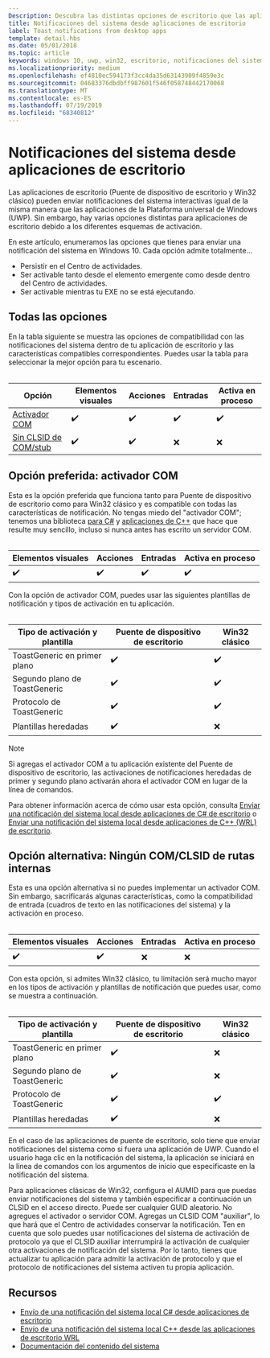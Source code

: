 ```yaml
---
Description: Descubra las distintas opciones de escritorio que las aplicaciones Win32 tienen para enviar notificaciones del sistema.
title: Notificaciones del sistema desde aplicaciones de escritorio
label: Toast notifications from desktop apps
template: detail.hbs
ms.date: 05/01/2018
ms.topic: article
keywords: windows 10, uwp, win32, escritorio, notificaciones del sistema, puente de dispositivo de escritorio, opciones para enviar notificaciones del sistema, servidor com, activador com, com, falso com, no com, sin com, enviar notificaciones del sistema
ms.localizationpriority: medium
ms.openlocfilehash: ef4810ec594173f3cc4da35d63143909f4859e3c
ms.sourcegitcommit: 04683376dbdbff987601f546f058748442170068
ms.translationtype: MT
ms.contentlocale: es-ES
ms.lasthandoff: 07/19/2019
ms.locfileid: "68340812"
---
```

# <a name="toast-notifications-from-desktop-apps"></a>Notificaciones del sistema desde aplicaciones de escritorio

Las aplicaciones de escritorio (Puente de dispositivo de escritorio y Win32 clásico) pueden enviar notificaciones del sistema interactivas igual de la misma manera que las aplicaciones de la Plataforma universal de Windows (UWP). Sin embargo, hay varias opciones distintas para aplicaciones de escritorio debido a los diferentes esquemas de activación.

En este artículo, enumeramos las opciones que tienes para enviar una notificación del sistema en Windows 10. Cada opción admite totalmente...

* Persistir en el Centro de actividades.
* Ser activable tanto desde el elemento emergente como desde dentro del Centro de actividades.
* Ser activable mientras tu EXE no se está ejecutando.

## <a name="all-options"></a>Todas las opciones

En la tabla siguiente se muestra las opciones de compatibilidad con las notificaciones del sistema dentro de tu aplicación de escritorio y las características compatibles correspondientes. Puedes usar la tabla para seleccionar la mejor opción para tu escenario.<br/><br/>

| Opción | Elementos visuales | Acciones | Entradas | Activa en proceso |
| -- | -- | -- | -- | -- |
| [Activador COM](#preferred-option---com-activator) | ✔️ | ✔️ | ✔️ | ✔️ |
| [Sin CLSID de COM/stub](#alternative-option---no-com--stub-clsid) | ✔️ | ✔️ | ❌ | ❌ |


## <a name="preferred-option---com-activator"></a>Opción preferida: activador COM

Esta es la opción preferida que funciona tanto para Puente de dispositivo de escritorio como para Win32 clásico y es compatible con todas las características de notificación. No tengas miedo del "activador COM"; tenemos una biblioteca [para C#](send-local-toast-desktop.md) y [aplicaciones de C++](send-local-toast-desktop-cpp-wrl.md) que hace que resulte muy sencillo, incluso si nunca antes has escrito un servidor COM.<br/><br/>

| Elementos visuales | Acciones | Entradas | Activa en proceso |
| -- | -- | -- | -- |
| ✔️ | ✔️ | ✔️ | ✔️ |

Con la opción de activador COM, puedes usar las siguientes plantillas de notificación y tipos de activación en tu aplicación.<br/><br/>

| Tipo de activación y plantilla | Puente de dispositivo de escritorio | Win32 clásico |
| -- | -- | -- |
| ToastGeneric en primer plano | ✔️ | ✔️ |
| Segundo plano de ToastGeneric | ✔️ | ✔️ |
| Protocolo de ToastGeneric | ✔️ | ✔️ |
| Plantillas heredadas | ✔️ | ❌ |

> [!NOTE]
> Si agregas el activador COM a tu aplicación existente del Puente de dispositivo de escritorio, las activaciones de notificaciones heredadas de primer y segundo plano activarán ahora el activador COM en lugar de la línea de comandos.

Para obtener información acerca de cómo usar esta opción, consulta [Enviar una notificación del sistema local desde aplicaciones de C# de escritorio](send-local-toast-desktop.md) o [Enviar una notificación del sistema local desde aplicaciones de C++ (WRL) de escritorio](send-local-toast-desktop-cpp-wrl.md).


## <a name="alternative-option---no-com--stub-clsid"></a>Opción alternativa: Ningún COM/CLSID de rutas internas

Esta es una opción alternativa si no puedes implementar un activador COM. Sin embargo, sacrificarás algunas características, como la compatibilidad de entrada (cuadros de texto en las notificaciones del sistema) y la activación en proceso.<br/><br/>

| Elementos visuales | Acciones | Entradas | Activa en proceso |
| -- | -- | -- | -- |
| ✔️ | ✔️ | ❌ | ❌ |

Con esta opción, si admites Win32 clásico, tu limitación será mucho mayor en los tipos de activación y plantillas de notificación que puedes usar, como se muestra a continuación.<br/><br/>

| Tipo de activación y plantilla | Puente de dispositivo de escritorio | Win32 clásico |
| -- | -- | -- |
| ToastGeneric en primer plano | ✔️ | ❌ |
| Segundo plano de ToastGeneric | ✔️ | ❌ |
| Protocolo de ToastGeneric | ✔️ | ✔️ |
| Plantillas heredadas | ✔️ | ❌ |

En el caso de las aplicaciones de puente de escritorio, solo tiene que enviar notificaciones del sistema como si fuera una aplicación de UWP. Cuando el usuario haga clic en la notificación del sistema, la aplicación se iniciará en la línea de comandos con los argumentos de inicio que especificaste en la notificación del sistema.

Para aplicaciones clásicas de Win32, configura el AUMID para que puedas enviar notificaciones del sistema y también especificar a continuación un CLSID en el acceso directo. Puede ser cualquier GUID aleatorio. No agregues el activador o servidor COM. Agregas un CLSID COM "auxiliar", lo que hará que el Centro de actividades conservar la notificación. Ten en cuenta que solo puedes usar notificaciones del sistema de activación de protocolo ya que el CLSID auxiliar interrumpirá la activación de cualquier otra activaciones de notificación del sistema. Por lo tanto, tienes que actualizar tu aplicación para admitir la activación de protocolo y que el protocolo de notificaciones del sistema activen tu propia aplicación.


## <a name="resources"></a>Recursos

* [Envío de una notificación del sistema local C# desde aplicaciones de escritorio](send-local-toast-desktop.md)
* [Envío de una notificación del sistema local C++ desde las aplicaciones de escritorio WRL](send-local-toast-desktop-cpp-wrl.md)
* [Documentación del contenido del sistema](adaptive-interactive-toasts.md)
